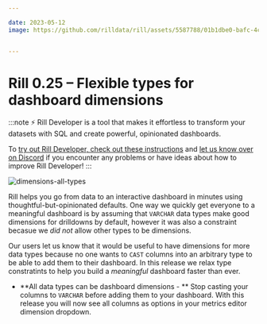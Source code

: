 ```yaml
---

date: 2023-05-12
image: https://github.com/rilldata/rill/assets/5587788/01b1dbe0-bafc-4cc2-8488-a32a16d26409.png


---
```



# Rill 0.25 – Flexible types for dashboard dimensions

:::note
⚡ Rill Developer is a tool that makes it effortless to transform your datasets with SQL and create powerful, opinionated dashboards.

To [try out Rill Developer, check out these instructions](../home/install) and [let us know over on Discord](https://bit.ly/3bbcSl9) if you encounter any problems or have ideas about how to improve Rill Developer!
:::

![dimensions-all-types](https://github.com/rilldata/rill/assets/5587788/bd762c01-2230-4152-a8cc-d47b939db251.gif "826302155")

Rill helps you go from data to an interactive dashboard in minutes using thoughtful-but-opinionated defaults. One way we quickly get everyone to a meaningful dashboard is by assuming that `VARCHAR` data types make good dimensions for drilldowns by default, however it was also a constraint becasue we _did not_ allow other types to be dimensions.

Our users let us know that it would be useful to have dimensions for more data types because no one wants to `CAST` columns into an arbitrary type to be able to add them to their dashboard. In this release we relax type constratints to help you build a _meaningful_ dashboard faster than ever.

- **All data types can be dashboard dimensions - ** Stop casting your columns to `VARCHAR` before adding them to your dashboard. With this release you will now see all columns as options in your metrics editor dimension dropdown.
